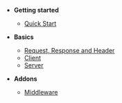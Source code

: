 - **Getting started**
  - [Quick Start](getting-started/quick-start.md)
	
- **Basics**
  - [Request, Response and Header](basics/request-response-header.md)
  - [Client](basics/client.md)
  - [Server](basics/server.md)

- **Addons**
  - [Middleware](addons/middleware.md)
